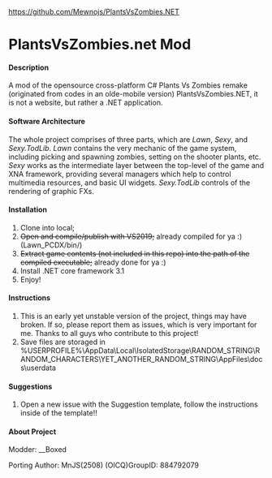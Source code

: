 https://github.com/Mewnojs/PlantsVsZombies.NET

# PlantsVsZombies.net Mod

#### Description
A mod of the opensource cross-platform C# Plants Vs Zombies remake (originated from codes in an olde-mobile version) PlantsVsZombies.NET, it is not a website, but rather a .NET application.

#### Software Architecture
The whole project comprises of three parts, which are *Lawn*, *Sexy*, and *Sexy.TodLib*.
*Lawn* contains the very mechanic of the game system, including picking and spawning zombies, setting on the shooter plants, etc.
*Sexy* works as the intermediate layer between the top-level of the game and XNA framework, providing several managers which help to control multimedia resources, and basic UI widgets.
*Sexy.TodLib* controls of the rendering of graphic FXs.

#### Installation

1.  Clone into local;
2.	~~Open and compile/publish with VS2019;~~ already compiled for ya :) (Lawn_PCDX/bin/)
3.	~~Extract game contents (not included in this repo) into the path of the compiled executable;~~ already done for ya :)
4.  Install .NET core framework 3.1
5.	Enjoy!

#### Instructions

1.  This is an early yet unstable version of the project, things may have broken. If so, please report them as issues, which is very important for me. Thanks to all guys who contribute to this project!
2.	Save files are storaged in %USERPROFILE%\AppData\Local\IsolatedStorage\RANDOM_STRING\RANDOM_CHARACTERS\YET_ANOTHER_RANDOM_STRING\AppFiles\docs\userdata

#### Suggestions

1.  Open a new issue with the Suggestion template, follow the instructions inside of the template!!


#### About Project

Modder: __Boxed

Porting Author: MnJS(2508)
(OICQ)GroupID: 884792079
